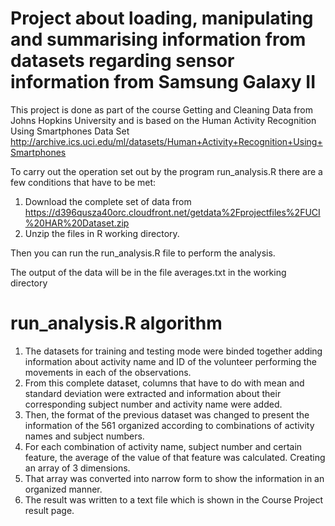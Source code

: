 
# Project about loading, manipulating and summarising information from datasets regarding sensor information from Samsung Galaxy II 

This project is done as part of the course Getting and Cleaning Data from Johns Hopkins University and is based on the Human Activity Recognition Using Smartphones Data Set http://archive.ics.uci.edu/ml/datasets/Human+Activity+Recognition+Using+Smartphones

To carry out the operation set out by the program run_analysis.R there are a few conditions that have to be met:

1. Download the complete set of data from https://d396qusza40orc.cloudfront.net/getdata%2Fprojectfiles%2FUCI%20HAR%20Dataset.zip
2. Unzip the files in R working directory.

Then you can run the run_analysis.R file to perform the analysis.

The output of the data will be in the file averages.txt in the working directory

# run_analysis.R algorithm

1. The datasets for training and testing mode were binded together adding information about activity name and ID of the volunteer performing the movements in each of the observations.
2. From this complete dataset, columns that have to do with mean and standard deviation were extracted and information about their corresponding subject number and activity name were added.
3. Then, the format of the previous dataset was changed to present the information of the 561 organized according to combinations of activity names and subject numbers.
4. For each combination of activity name, subject number and certain feature, the average of the value of that feature was calculated. Creating an array of 3 dimensions.
5. That array was converted into narrow form to show the information in an organized manner.
6. The result was written to a text file which is shown in the Course Project result page.

